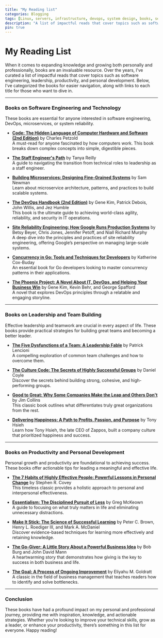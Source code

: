```yaml
---
title: "My Reading list"
categories: Blogging
tags: [Linux, servers, infrastructure, devops, system design, books, self-development]
description: "A list of impactful reads that cover topics such as software engingeering, leadership, productivity, and personal development"
pin: true
---
```



# My Reading List

When it comes to expanding knowledge and growing both personally and professionally, books are an invaluable resource. Over the years, I’ve curated a list of impactful reads that cover topics such as software engineering, leadership, productivity, and personal development. Below, I’ve categorized the books for easier navigation, along with links to each title for those who want to dive in.

---

### **Books on Software Engineering and Technology**

These books are essential for anyone interested in software engineering, DevOps, microservices, or system reliability. 

- **[Code: The Hidden Language of Computer Hardware and Software (2nd Edition)](https://www.amazon.com/Code-Hidden-Language-Computer-Hardware/dp/0137909101)** by Charles Petzold  
  A must-read for anyone fascinated by how computers work. This book breaks down complex concepts into simple, digestible pieces.

- **[The Staff Engineer's Path](https://www.oreilly.com/library/view/the-staff-engineers/9781098118723/)** by Tanya Reilly  
  A guide to navigating the transition from technical roles to leadership as a staff engineer.

- **[Building Microservices: Designing Fine-Grained Systems](https://www.amazon.com/Building-Microservices-Designing-Fine-Grained-Systems-dp-1492034029/dp/1492034029)** by Sam Newman  
  Learn about microservice architecture, patterns, and practices to build scalable systems.

- **[The DevOps Handbook (2nd Edition)](https://www.amazon.com/DevOps-Handbook-Second-World-Class-Reliability/dp/1950508404)** by Gene Kim, Patrick Debois, John Willis, and Jez Humble  
  This book is the ultimate guide to achieving world-class agility, reliability, and security in IT operations.

- **[Site Reliability Engineering: How Google Runs Production Systems](https://www.amazon.com/Site-Reliability-Engineering-Production-Systems/dp/149192912X)** by Betsy Beyer, Chris Jones, Jennifer Petoff, and Niall Richard Murphy  
  A deep dive into the principles and practices of site reliability engineering, offering Google’s perspective on managing large-scale systems.

- **[Concurrency in Go: Tools and Techniques for Developers](https://www.amazon.com/Concurrency-Go-Tools-Techniques-Developers/dp/1491941197)** by Katherine Cox-Buday  
  An essential book for Go developers looking to master concurrency patterns in their applications.

- **[The Phoenix Project: A Novel About IT, DevOps, and Helping Your Business Win](https://www.amazon.com/Phoenix-Project-DevOps-Helping-Business/dp/1942788290)** by Gene Kim, Kevin Behr, and George Spafford  
  A novel that explores DevOps principles through a relatable and engaging storyline.

---

### **Books on Leadership and Team Building**

Effective leadership and teamwork are crucial in every aspect of life. These books provide practical strategies for building great teams and becoming a better leader.

- **[The Five Dysfunctions of a Team: A Leadership Fable](https://www.amazon.com/Five-Dysfunctions-Team-Leadership-Fable/dp/0787960756)** by Patrick Lencioni  
  A compelling exploration of common team challenges and how to overcome them.

- **[The Culture Code: The Secrets of Highly Successful Groups](https://www.amazon.com/Culture-Code-Secrets-Highly-Successful/dp/0804176981)** by Daniel Coyle  
  Discover the secrets behind building strong, cohesive, and high-performing groups.

- **[Good to Great: Why Some Companies Make the Leap and Others Don't](https://www.amazon.com/Good-Great-Some-Companies-Others/dp/0066620996)** by Jim Collins  
  This classic book outlines what differentiates truly great organizations from the rest.

- **[Delivering Happiness: A Path to Profits, Passion, and Purpose](https://www.amazon.com/Delivering-Happiness-Profits-Passion-Purpose/dp/0446576220)** by Tony Hsieh  
  Learn how Tony Hsieh, the late CEO of Zappos, built a company culture that prioritized happiness and success.

---

### **Books on Productivity and Personal Development**

Personal growth and productivity are foundational to achieving success. These books offer actionable tips for leading a meaningful and effective life.

- **[The 7 Habits of Highly Effective People: Powerful Lessons in Personal Change](https://www.amazon.com/Habits-Highly-Effective-People-Powerful/dp/0743269519)** by Stephen R. Covey  
  This timeless classic provides a holistic approach to personal and interpersonal effectiveness.

- **[Essentialism: The Disciplined Pursuit of Less](https://www.amazon.com/Essentialism-Disciplined-Pursuit-Greg-McKeown/dp/0804137382)** by Greg McKeown  
  A guide to focusing on what truly matters in life and eliminating unnecessary distractions.

- **[Make It Stick: The Science of Successful Learning](https://www.amazon.com/Make-Stick-Science-Successful-Learning/dp/0674729013)** by Peter C. Brown, Henry L. Roediger III, and Mark A. McDaniel  
  Discover evidence-based techniques for learning more effectively and retaining knowledge.

- **[The Go-Giver: A Little Story About a Powerful Business Idea](https://www.amazon.com/Go-Giver-Expanded-Little-Powerful-Business/dp/1591848288)** by Bob Burg and John David Mann  
  A heartwarming story that demonstrates how giving is the key to success in both business and life.

- **[The Goal: A Process of Ongoing Improvement](https://www.amazon.com/Goal-Process-Ongoing-Improvement/dp/0884271951)** by Eliyahu M. Goldratt  
  A classic in the field of business management that teaches readers how to identify and solve bottlenecks.


---

### **Conclusion**

These books have had a profound impact on my personal and professional journey, providing me with inspiration, knowledge, and actionable strategies. Whether you’re looking to improve your technical skills, grow as a leader, or enhance your productivity, there’s something in this list for everyone. Happy reading!

